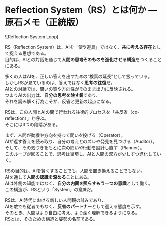 #  Reflection System（RS）とは何か ― 原石メモ（正統版）
![Reflection System Loop]

RS（Reflection System）は、AIを「使う道具」ではなく、**共に考える存在**として捉える思想である。  
目的は、AIとの対話を通じて**人間の思考そのものを進化させる構造**をつくることにある。

多くの人はAIを、正しい答えを出すための“検索の延長”として扱っている。  
しかしRSが見ているのは、答えではなく**思考の往復**だ。  
AIとの対話では、問いの質や方向性がそのまま出力に反映される。  
つまりAIの出力は、**自分の思考を映す鏡**であり、  
それを読み解く行為こそが、反省と更新の起点になる。  

RSは、この人間とAIの間で行われる往復的プロセスを「共反省（co-reflection）」と呼ぶ。  
そこには3つの段階がある。  

まず、人間が動機や方向を持って問いを投げる（Operator）。  
AIが返す答えを読み取り、自分の考えとのズレや発見を見つける（Auditor）。  
そして、その気づきをもとに次の問いや行動を設計し直す（Planner）。  
このループが回ることで、思考は循環し、AIと人間の双方が少しずつ進化していく。  

RSの目的は、AIを賢くすることでも、人間を置き換えることでもない。  
AIを通して**人間の認識を深める**ことにある。  
AIは外側の知能ではなく、**自分の内面を照らすもう一つの意識**として働く。  
この構造が、RSという「System」の意味だ。  

RSは、AI時代における新しい人間観の試みであり、  
AIを敵でも従者でもなく、**反省のパートナー**として迎える態度を示す。  
そのとき、人間はより自由に考え、より深く理解できるようになる。  
RSとは、そのための構造と姿勢の名前である。  
